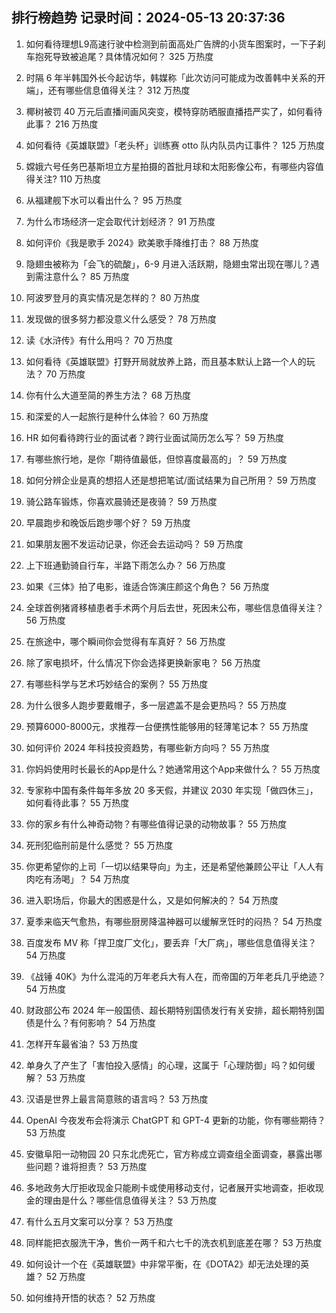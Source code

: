 
## 排行榜趋势 记录时间：2024-05-13 20:37:36
  
  1. 如何看待理想L9高速行驶中检测到前面高处广告牌的小货车图案时，一下子刹车抱死导致被追尾？具体情况如何？ 325 万热度
    
  2. 时隔 6 年半韩国外长今起访华，韩媒称「此次访问可能成为改善韩中关系的开端」，还有哪些信息值得关注？ 312 万热度
    
  3. 椰树被罚 40 万元后直播间画风突变，模特穿防晒服直播捂严实了，如何看待此事？ 216 万热度
    
  4. 如何看待《英雄联盟》「老头杯」训练赛 otto 队内队员内讧事件？ 125 万热度
    
  5. 嫦娥六号任务巴基斯坦立方星拍摄的首批月球和太阳影像公布，有哪些内容值得关注? 110 万热度
    
  6. 从福建舰下水可以看出什么？ 95 万热度
    
  7. 为什么市场经济一定会取代计划经济？ 91 万热度
    
  8. 如何评价《我是歌手 2024》欧美歌手降维打击？ 88 万热度
    
  9. 隐翅虫被称为「会飞的硫酸」，6-9 月进入活跃期，隐翅虫常出现在哪儿？遇到需注意什么？ 85 万热度
    
  10. 阿波罗登月的真实情况是怎样的？ 80 万热度
    
  11. 发现做的很多努力都没意义什么感受？ 78 万热度
    
  12. 读《水浒传》有什么用吗？ 70 万热度
    
  13. 如何看待《英雄联盟》打野开局就放养上路，而且基本默认上路一个人的玩法？ 70 万热度
    
  14. 你有什么大道至简的养生方法？ 68 万热度
    
  15. 和深爱的人一起旅行是种什么体验？ 60 万热度
    
  16. HR 如何看待跨行业的面试者？跨行业面试简历怎么写？ 59 万热度
    
  17. 有哪些旅行地，是你「期待值最低，但惊喜度最高的」？ 59 万热度
    
  18. 如何分辨企业是真的想招人还是想把笔试/面试结果为自己所用？ 59 万热度
    
  19. 骑公路车锻炼，你喜欢晨骑还是夜骑？ 59 万热度
    
  20. 早晨跑步和晚饭后跑步哪个好？ 59 万热度
    
  21. 如果朋友圈不发运动记录，你还会去运动吗？ 59 万热度
    
  22. 上下班通勤骑自行车，半路下雨怎么办？ 56 万热度
    
  23. 如果《三体》拍了电影，谁适合饰演庄颜这个角色？ 56 万热度
    
  24. 全球首例猪肾移植患者手术两个月后去世，死因未公布，哪些信息值得关注？ 56 万热度
    
  25. 在旅途中，哪个瞬间你会觉得有车真好？ 56 万热度
    
  26. 除了家电损坏，什么情况下你会选择更换新家电？ 56 万热度
    
  27. 有哪些科学与艺术巧妙结合的案例？ 55 万热度
    
  28. 为什么很多人跑步要戴帽子，多一层遮盖不是会更热吗？ 55 万热度
    
  29. 预算6000-8000元，求推荐一台便携性能够用的轻薄笔记本？ 55 万热度
    
  30. 如何评价 2024 年科技投资趋势，有哪些新方向吗？ 55 万热度
    
  31. 你妈妈使用时长最长的App是什么？她通常用这个App来做什么？ 55 万热度
    
  32. 专家称中国有条件每年多放 20 多天假，并建议 2030 年实现「做四休三」，如何看待此事？ 55 万热度
    
  33. 你的家乡有什么神奇动物？有哪些值得记录的动物故事？ 55 万热度
    
  34. 死刑犯临刑前是什么感觉？ 55 万热度
    
  35. 你更希望你的上司「一切以结果导向」为主，还是希望他兼顾公平让「人人有肉吃有汤喝」？ 54 万热度
    
  36. 进入职场后，你最大的困惑是什么，又是如何解决的？ 54 万热度
    
  37. 夏季来临天气愈热，有哪些厨房降温神器可以缓解烹饪时的闷热？ 54 万热度
    
  38. 百度发布 MV 称「捍卫度厂文化」，要丢弃「大厂病」，哪些信息值得关注？ 54 万热度
    
  39. 《战锤 40K》为什么混沌的万年老兵大有人在，而帝国的万年老兵几乎绝迹？ 54 万热度
    
  40. 财政部公布 2024 年一般国债、超长期特别国债发行有关安排，超长期特别国债是什么？有何影响？ 54 万热度
    
  41. 怎样开车最省油？ 53 万热度
    
  42. 单身久了产生了「害怕投入感情」的心理，这属于「心理防御」吗？如何缓解？ 53 万热度
    
  43. 汉语是世界上最言简意赅的语言吗？ 53 万热度
    
  44. OpenAI 今夜发布会将演示 ChatGPT 和 GPT-4 更新的功能，你有哪些期待？ 53 万热度
    
  45. 安徽阜阳一动物园 20 只东北虎死亡，官方称成立调查组全面调查，暴露出哪些问题？谁将担责？ 53 万热度
    
  46. 多地政务大厅拒收现金只能刷卡或使用移动支付，记者展开实地调查，拒收现金的理由是什么？哪些信息值得关注？ 53 万热度
    
  47. 有什么五月文案可以分享？ 53 万热度
    
  48. 同样能把衣服洗干净，售价一两千和六七千的洗衣机到底差在哪？ 53 万热度
    
  49. 如何设计一个在《英雄联盟》中非常平衡，在《DOTA2》却无法处理的英雄？ 52 万热度
    
  50. 如何维持开悟的状态？ 52 万热度
    